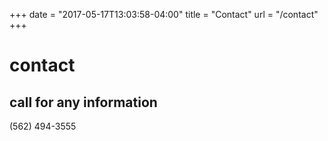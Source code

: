 +++
date = "2017-05-17T13:03:58-04:00"
title = "Contact"
url = "/contact"
+++

# contact

## call for any information

(562) 494-3555
